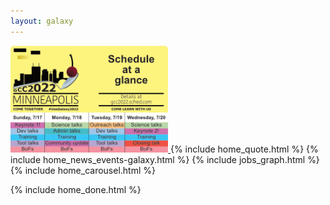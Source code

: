 ```yaml
---
layout: galaxy
---
```


<a href="https://galaxyproject.org/events/gcc2022/">
  <img src="/assets/media/gcc2022-schedule-glance.png" width="50%" />
</a>
{% include home_quote.html %}
{% include home_news_events-galaxy.html %}
{% include jobs_graph.html %}
{% include home_carousel.html %}

{% include home_done.html %}

<script>
  ((window.gitter = {}).chat = {}).options = {
    room: 'usegalaxy-eu/Lobby'
  };
</script>
<script src="https://sidecar.gitter.im/dist/sidecar.v1.js" async defer></script>
